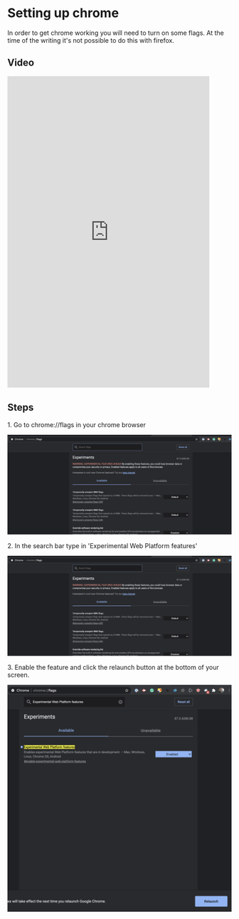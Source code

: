# Setting up chrome

In order to get chrome working you will need to turn on some flags. At the time of the writing it's not possible to do this with firefox.

## Video

<iframe width="90%" height="700" src="https://www.youtube.com/embed/NEgdfx_VqDE?rel=0"  frameborder="0" allow="accelerometer; autoplay; clipboard-write; encrypted-media; gyroscope; picture-in-picture" allowfullscreen></iframe>

## Steps

1\. Go to chrome://flags in your chrome browser

![chrome flags](../assets/setting-up-chrome/chrome-flags.png)

2\. In the search bar type in 'Experimental Web Platform features'

![search ](../assets/setting-up-chrome/search.png)

3\. Enable the feature and click the relaunch button at the bottom of your screen.

![relaunch chrome ](../assets/setting-up-chrome/relaunch.png)
